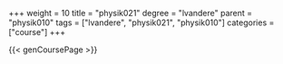 +++
weight = 10
title = "physik021"
degree = "lvandere"
parent = "physik010"
tags = ["lvandere", "physik021", "physik010"]
categories = ["course"]
+++

{{< genCoursePage >}}
